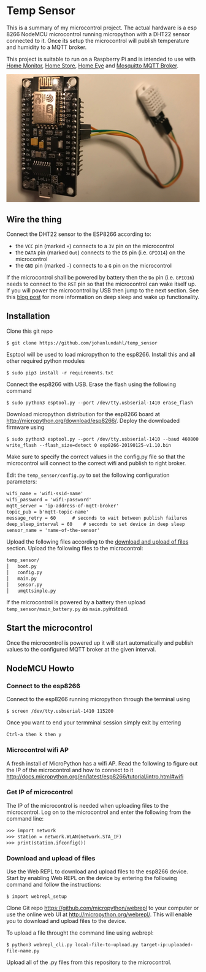 # Temp Sensor

This is a summary of my microcontrol project. The actual hardware is a esp 8266 NodeMCU microcontrol running micropython with a DHT22 sensor connected to it. Once its setup the microcontrol will publish temperature and humidity to a MQTT broker.

This project is suitable to run on a Raspberry Pi and is intended to use with [Home Monitor](http://github.com/johanlundahl/home_monitor), [Home Store](http://github.com/johanlundahl/home_store), [Home Eye](http://github.com/johanlundahl/home_eye) and [Mosquitto MQTT Broker](https://randomnerdtutorials.com/how-to-install-mosquitto-broker-on-raspberry-pi/).

![NodeMCU and DHT22](img/nodemcu_dht22.jpg)

<!-- Tutorial used: http://docs.micropython.org/en/latest/esp8266/quickref.html -->

## Wire the thing
Connect the DHT22 sensor to the ESP8266 according to:
* the `VCC` pin (marked `+`) connects to a `3V` pin on the microcontrol 
* the `DATA` pin (marked `Out`) connects to the `D5` pin (i.e. `GPIO14`) on the microcontrol
* the `GND` pin (marked `-`) connects to a `G` pin on the microcontrol

If the microcontrol shall be powered by battery then the `Do` pin (i.e. `GPIO16`) needs to connect to the `RST` pin so that the microcontrol can wake itself up. If you will power the microcontrol by USB then jump to the next section. See this [blog post](
https://randomnerdtutorials.com/micropython-esp8266-deep-sleep-wake-up-sources/) for more information on deep sleep and wake up functionality.

## Installation

Clone this git repo

```
$ git clone https://github.com/johanlundahl/temp_sensor
```

Esptool will be used to load micropython to the esp8266. Install this and all other required python modules
```
$ sudo pip3 install -r requirements.txt
```

Connect the esp8266 with USB. Erase the flash using the following command
```
$ sudo python3 esptool.py --port /dev/tty.usbserial-1410 erase_flash
```
<!-- /Library/Frameworks/Python.framework/Versions/3.6/lib/python3.6/site-packages/esptool.py -->

Download micropython distribution for the esp8266 board at http://micropython.org/download/esp8266/. Deploy the downloaded firmware using
```
$ sudo python3 esptool.py --port /dev/tty.usbserial-1410 --baud 460800 write_flash --flash_size=detect 0 esp8266-20190125-v1.10.bin 
```

Make sure to specify the correct values in the config.py file so that the microcontrol will connect to the correct wifi and publish to right broker.

Edit the `temp_sensor/config.py` to set the following configuration parameters:
```
wifi_name = 'wifi-ssid-name'
wifi_password = 'wifi-password'
mqtt_server = 'ip-address-of-mqtt-broker'
topic_pub = b'mqtt-topic-name'
message_retry = 60		# seconds to wait between publish failures
deep_sleep_interval = 60	# seconds to set device in deep sleep
sensor_name = 'name-of-the-sensor'
```

Upload the following files according to the [download and upload of files](https://github.com/johanlundahl/temp_sensor#download-and-upload-of-files) section. Upload the following files to the microcontrol:

```
temp_sensor/
│   boot.py
│   config.py
│   main.py
│   sensor.py
│   umqttsimple.py
```

If the microcontrol is powered by a battery then upload `temp_sensor/main_battery.py` as `main.py`instead. 


## Start the microcontrol
Once the microcontrol is powered up it will start automatically and publish values to the configured MQTT broker at the given interval.

## NodeMCU Howto

### Connect to the esp8266

Connect to the esp8266 running micropython through the terminal using
```
$ screen /dev/tty.usbserial-1410 115200
```

Once you want to end your termminal session simply exit by entering
```
Ctrl-a then k then y 
```

### Microcontrol wifi AP
A fresh install of MicroPython has a wifi AP. Read the following to figure out the IP of the microcontrol and how to connect to it http://docs.micropython.org/en/latest/esp8266/tutorial/intro.html#wifi

### Get IP of microcontrol
The IP of the microcontrol is needed when uploading files to the microcontrol. Log on to the microcontrol and enter the following from the command line:
```
>>> import network
>>> station = network.WLAN(network.STA_IF)
>>> print(station.ifconfig())
```

### Download and upload of files
Use the Web REPL to download and upload files to the esp8266 device. Start by enabling Web REPL on the device by entering the following command and follow the instructions:
```
$ import webrepl_setup
```

Clone Git repo https://github.com/micropython/webrepl to your computer or use the online web UI at http://micropython.org/webrepl/. This will enable you to download and upload files to the device.


To upload a file throught the command line using webrepl:
```
$ python3 webrepl_cli.py local-file-to-upload.py target-ip:uploaded-file-name.py
```

Upload all of the .py files from this repository to the microcontrol.

